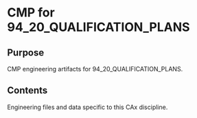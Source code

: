 # CMP for 94_20_QUALIFICATION_PLANS

## Purpose
CMP engineering artifacts for 94_20_QUALIFICATION_PLANS.

## Contents
Engineering files and data specific to this CAx discipline.
